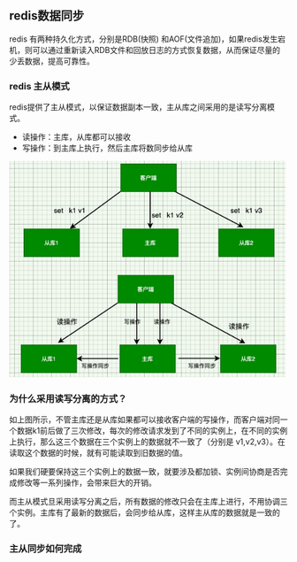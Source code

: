 ## redis数据同步

redis 有两种持久化方式，分别是RDB(快照) 和AOF(文件追加)，如果redis发生宕机，则可以通过重新读入RDB文件和回放日志的方式恢复数据，从而保证尽量的少丢数据，提高可靠性。

### redis 主从模式

redis提供了主从模式，以保证数据副本一致，主从库之间采用的是读写分离模式。

* 读操作：主库，从库都可以接收
* 写操作：到主库上执行，然后主库将数同步给从库

<img src="../img/06/redis-leader-follower.jpg" width="500px">

### 为什么采用读写分离的方式？

如上图所示，不管主库还是从库如果都可以接收客户端的写操作，而客户端对同一个数据k1前后做了三次修改，每次的修改请求发到了不同的实例上，在不同的实例上执行，那么这三个数据在三个实例上的数据就不一致了（分别是 v1,v2,v3）。在读取这个数据的时候，就有可能读取到旧数据的值。

如果我们硬要保持这三个实例上的数据一致，就要涉及都加锁、实例间协商是否完成修改等一系列操作，会带来巨大的开销。

而主从模式旦采用读写分离之后，所有数据的修改只会在主库上进行，不用协调三个实例。主库有了最新的数据后，会同步给从库，这样主从库的数据就是一致的了。


### 主从同步如何完成



